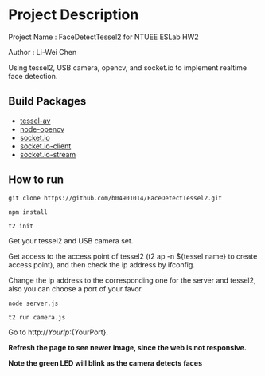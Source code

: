 # Project Description

Project Name : FaceDetectTessel2 for NTUEE ESLab HW2

Author : Li-Wei Chen

Using tessel2, USB camera, opencv, and socket.io to implement realtime face detection.

## Build Packages

* [tessel-av](https://github.com/tessel/tessel-av)
* [node-opencv](https://github.com/peterbraden/node-opencv)
* [socket.io](https://github.com/socketio/socket.io)
* [socket.io-client](https://github.com/socketio/socket.io-client)
* [socket.io-stream](https://github.com/nkzawa/socket.io-stream)

## How to run

```
git clone https://github.com/b04901014/FaceDetectTessel2.git

npm install

t2 init
```
Get your tessel2 and USB camera set.

Get access to the access point of tessel2 (t2 ap -n ${tessel name} to create access point), and then check the ip address by ifconfig.

Change the ip address to the corresponding one for the server and tessel2, also you can choose a port of your favor.
```
node server.js

t2 run camera.js
```
Go to http://${YourIp}:${YourPort}.

**Refresh the page to see newer image, since the web is not responsive.**

**Note the green LED will blink as the camera detects faces**
